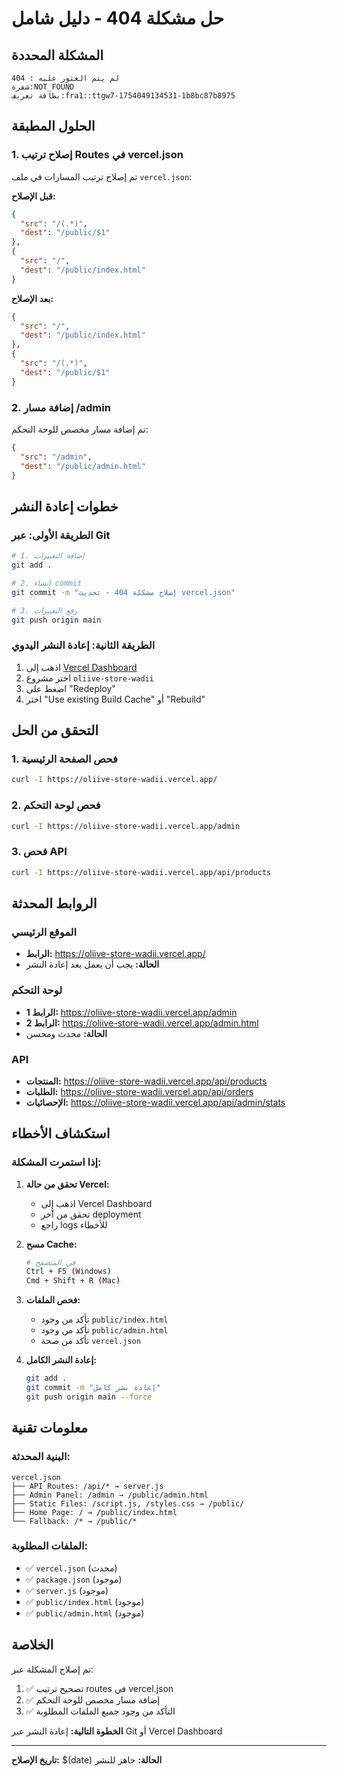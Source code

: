 # حل مشكلة 404 - دليل شامل

## المشكلة المحددة
```
404 : لم يتم العثور عليه 
شفرة:NOT_FOUND 
بطاقة تعريف:fra1::ttgw7-1754049134531-1b8bc87b8975
```

## الحلول المطبقة

### 1. إصلاح ترتيب Routes في vercel.json
تم إصلاح ترتيب المسارات في ملف `vercel.json`:

**قبل الإصلاح:**
```json
{
  "src": "/(.*)",
  "dest": "/public/$1"
},
{
  "src": "/",
  "dest": "/public/index.html"
}
```

**بعد الإصلاح:**
```json
{
  "src": "/",
  "dest": "/public/index.html"
},
{
  "src": "/(.*)",
  "dest": "/public/$1"
}
```

### 2. إضافة مسار /admin
تم إضافة مسار مخصص للوحة التحكم:
```json
{
  "src": "/admin",
  "dest": "/public/admin.html"
}
```

## خطوات إعادة النشر

### الطريقة الأولى: عبر Git
```bash
# 1. إضافة التغييرات
git add .

# 2. إنشاء commit
git commit -m "إصلاح مشكلة 404 - تحديث vercel.json"

# 3. رفع التغييرات
git push origin main
```

### الطريقة الثانية: إعادة النشر اليدوي
1. اذهب إلى [Vercel Dashboard](https://vercel.com/dashboard)
2. اختر مشروع `oliive-store-wadii`
3. اضغط على "Redeploy"
4. اختر "Use existing Build Cache" أو "Rebuild"

## التحقق من الحل

### 1. فحص الصفحة الرئيسية
```bash
curl -I https://oliive-store-wadii.vercel.app/
```

### 2. فحص لوحة التحكم
```bash
curl -I https://oliive-store-wadii.vercel.app/admin
```

### 3. فحص API
```bash
curl -I https://oliive-store-wadii.vercel.app/api/products
```

## الروابط المحدثة

### الموقع الرئيسي
- **الرابط:** https://oliive-store-wadii.vercel.app/
- **الحالة:** يجب أن يعمل بعد إعادة النشر

### لوحة التحكم
- **الرابط 1:** https://oliive-store-wadii.vercel.app/admin
- **الرابط 2:** https://oliive-store-wadii.vercel.app/admin.html
- **الحالة:** محدث ومحسن

### API
- **المنتجات:** https://oliive-store-wadii.vercel.app/api/products
- **الطلبات:** https://oliive-store-wadii.vercel.app/api/orders
- **الإحصائيات:** https://oliive-store-wadii.vercel.app/api/admin/stats

## استكشاف الأخطاء

### إذا استمرت المشكلة:

1. **تحقق من حالة Vercel:**
   - اذهب إلى Vercel Dashboard
   - تحقق من آخر deployment
   - راجع logs للأخطاء

2. **مسح Cache:**
   ```bash
   # في المتصفح
   Ctrl + F5 (Windows)
   Cmd + Shift + R (Mac)
   ```

3. **فحص الملفات:**
   - تأكد من وجود `public/index.html`
   - تأكد من وجود `public/admin.html`
   - تأكد من صحة `vercel.json`

4. **إعادة النشر الكامل:**
   ```bash
   git add .
   git commit -m "إعادة نشر كامل"
   git push origin main --force
   ```

## معلومات تقنية

### البنية المحدثة:
```
vercel.json
├── API Routes: /api/* → server.js
├── Admin Panel: /admin → /public/admin.html
├── Static Files: /script.js, /styles.css → /public/
├── Home Page: / → /public/index.html
└── Fallback: /* → /public/*
```

### الملفات المطلوبة:
- ✅ `vercel.json` (محدث)
- ✅ `package.json` (موجود)
- ✅ `server.js` (موجود)
- ✅ `public/index.html` (موجود)
- ✅ `public/admin.html` (موجود)

## الخلاصة

تم إصلاح المشكلة عبر:
1. ✅ تصحيح ترتيب routes في vercel.json
2. ✅ إضافة مسار مخصص للوحة التحكم
3. ✅ التأكد من وجود جميع الملفات المطلوبة

**الخطوة التالية:** إعادة النشر عبر Git أو Vercel Dashboard

---
**تاريخ الإصلاح:** $(date)
**الحالة:** جاهز للنشر